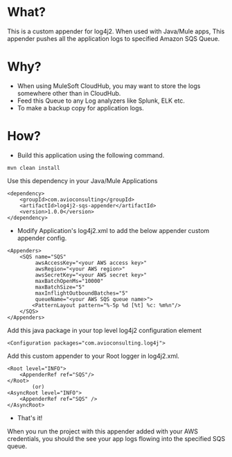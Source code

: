 What?
====================
This is a custom appender for log4j2. When used with Java/Mule apps, This appender pushes all the application logs to specified Amazon SQS Queue.

Why?
====================

* When using MuleSoft CloudHub, you may want to store the logs somewhere other than in CloudHub.
* Feed this Queue to any Log analyzers like Splunk, ELK etc.
* To make a backup copy for application logs.

How?
==========================
* Build this application using the following command.

```mvn clean install```

Use this dependency in your Java/Mule Applications

```
<dependency>
    <groupId>com.avioconsulting</groupId>
    <artifactId>log4j2-sqs-appender</artifactId>
    <version>1.0.0</version>
</dependency>
```

* Modify Application's log4j2.xml to add the below appender custom appender config.

```
<Appenders>
    <SQS name="SQS" 
         awsAccessKey="<your AWS access key>" 
         awsRegion="<your AWS region>" 
         awsSecretKey="<your AWS secret key>" 
         maxBatchOpenMs="10000" 
         maxBatchSize="5" 
         maxInflightOutboundBatches="5" 
         queueName="<your AWS SQS queue name>">
        <PatternLayout pattern="%-5p %d [%t] %c: %m%n"/>
    </SQS>
</Appenders>
```
Add this java package in your top level log4j2 configuration element

```<Configuration packages="com.avioconsulting.log4j">```

Add this custom appender to your Root logger in log4j2.xml.
```
<Root level="INFO">
    <AppenderRef ref="SQS"/>
</Root>        
        (or)
<AsyncRoot level="INFO">
    <AppenderRef ref="SQS" />
</AsyncRoot>
```
* That's it!

When you run the project with this appender added with your AWS credentials, you should the see your app logs flowing into the specified SQS queue.
